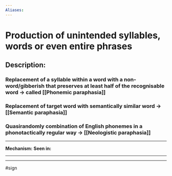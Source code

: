 ```yaml
---
Aliases:
---
```

# Production of unintended syllables, words or even entire phrases
## Description:
### Replacement of a syllable within a word with a non-word/gibberish that preserves at least half of the recognisable word -> called [[Phonemic paraphasia]]
### Replacement of target word with semantically similar word ->[[Semantic paraphasia]]
### Quasirandomly combination of English phonemes in a phonotactically regular way -> [[Neologistic paraphasia]]

---
**Mechanism:**
**Seen in:** 

---


---
#sign 